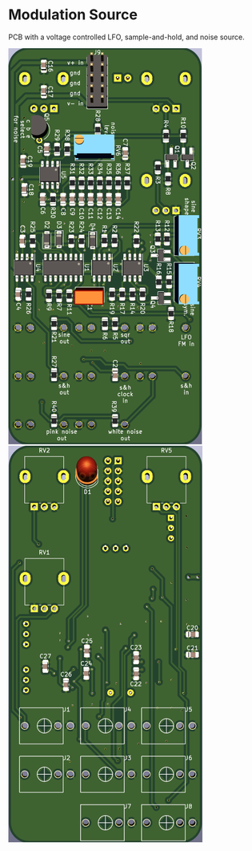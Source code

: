 # Modulation Source

PCB with a voltage controlled LFO, sample-and-hold, and noise source.

![](pics/pcb_rear.png) ![](pics/pcb_front.png)